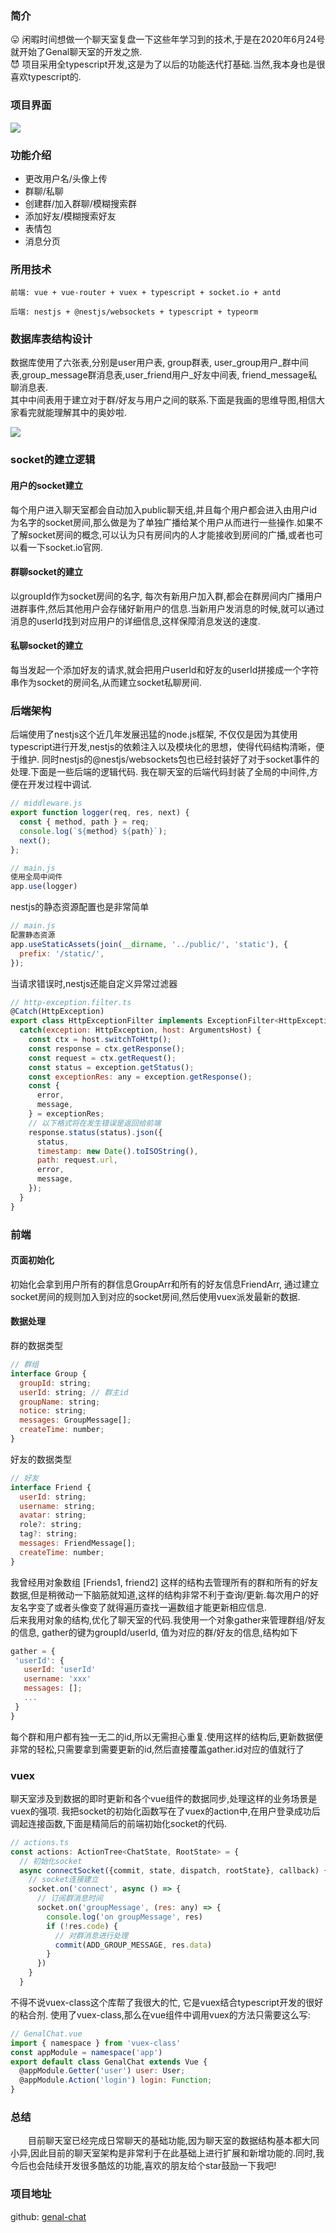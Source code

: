 ### 简介
😛 闲暇时间想做一个聊天室复盘一下这些年学习到的技术,于是在2020年6月24号就开始了Genal聊天室的开发之旅.<br>
😈 项目采用全typescript开发,这是为了以后的功能迭代打基础.当然,我本身也是很喜欢typescript的.

### 项目界面
![](./genal.gif)

### 功能介绍
- 更改用户名/头像上传
- 群聊/私聊
- 创建群/加入群聊/模糊搜索群
- 添加好友/模糊搜索好友
- 表情包
- 消息分页

### 所用技术
```
前端: vue + vue-router + vuex + typescript + socket.io + antd

后端: nestjs + @nestjs/websockets + typescript + typeorm
```

### 数据库表结构设计
数据库使用了六张表,分别是user用户表, group群表, user_group用户_群中间表,group_message群消息表,user_friend用户_好友中间表, friend_message私聊消息表.<br>
其中中间表用于建立对于群/好友与用户之间的联系.下面是我画的思维导图,相信大家看完就能理解其中的奥妙啦.<br>

![](./database.png)


### socket的建立逻辑
#### 用户的socket建立
每个用户进入聊天室都会自动加入public聊天组,并且每个用户都会进入由用户id为名字的socket房间,那么做是为了单独广播给某个用户从而进行一些操作.如果不了解socket房间的概念,可以认为只有房间内的人才能接收到房间的广播,或者也可以看一下socket.io官网.

#### 群聊socket的建立
以groupId作为socket房间的名字, 每次有新用户加入群,都会在群房间内广播用户进群事件,然后其他用户会存储好新用户的信息.当新用户发消息的时候,就可以通过消息的userId找到对应用户的详细信息,这样保障消息发送的速度.

#### 私聊socket的建立
每当发起一个添加好友的请求,就会把用户userId和好友的userId拼接成一个字符串作为socket的房间名,从而建立socket私聊房间.

### 后端架构
后端使用了nestjs这个近几年发展迅猛的node.js框架, 不仅仅是因为其使用typescript进行开发,nestjs的依赖注入以及模块化的思想，使得代码结构清晰，便于维护. 同时nestjs的@nestjs/websockets包也已经封装好了对于socket事件的处理.下面是一些后端的逻辑代码.
我在聊天室的后端代码封装了全局的中间件,方便在开发过程中调试.
```js
// middleware.js
export function logger(req, res, next) {
  const { method, path } = req;
  console.log(`${method} ${path}`);
  next();
};

// main.js 
使用全局中间件
app.use(logger)
```
nestjs的静态资源配置也是非常简单
```js
// main.js
配置静态资源
app.useStaticAssets(join(__dirname, '../public/', 'static'), {
  prefix: '/static/', 
});
```
当请求错误时,nestjs还能自定义异常过滤器
```js
// http-exception.filter.ts
@Catch(HttpException)
export class HttpExceptionFilter implements ExceptionFilter<HttpException> {
  catch(exception: HttpException, host: ArgumentsHost) {
    const ctx = host.switchToHttp();
    const response = ctx.getResponse();
    const request = ctx.getRequest();
    const status = exception.getStatus();
    const exceptionRes: any = exception.getResponse();
    const {
      error,
      message,
    } = exceptionRes;
    // 以下格式将在发生错误是返回给前端
    response.status(status).json({
      status,
      timestamp: new Date().toISOString(),
      path: request.url,
      error,
      message,
    });
  }
}
```

### 前端
#### 页面初始化
初始化会拿到用户所有的群信息GroupArr和所有的好友信息FriendArr, 通过建立socket房间的规则加入到对应的socket房间,然后使用vuex派发最新的数据.
#### 数据处理
群的数据类型
```js
// 群组
interface Group {
  groupId: string;
  userId: string; // 群主id
  groupName: string;
  notice: string;
  messages: GroupMessage[];
  createTime: number;
}
```
好友的数据类型
```js
// 好友
interface Friend {
  userId: string;
  username: string;
  avatar: string;
  role?: string;
  tag?: string;
  messages: FriendMessage[];
  createTime: number;
}
```
我曾经用对象数组 [Friends1, friend2] 这样的结构去管理所有的群和所有的好友数据,但是稍微动一下脑筋就知道,这样的结构非常不利于查询/更新.每次用户的好友名字变了或者头像变了就得遍历查找一遍数组才能更新相应信息. <br>
后来我用对象的结构,优化了聊天室的代码.我使用一个对象gather来管理群组/好友的信息, gather的键为groupId/userId, 值为对应的群/好友的信息,结构如下
```js
gather = {
 'userId': {
   userId: 'userId'
   username: 'xxx'
   messages: [];
   ...
 }
}
```
每个群和用户都有独一无二的id,所以无需担心重复.使用这样的结构后,更新数据便非常的轻松,只需要拿到需要更新的id,然后直接覆盖gather.id对应的值就行了

### vuex
聊天室涉及到数据的即时更新和各个vue组件的数据同步,处理这样的业务场景是vuex的强项. 我把socket的初始化函数写在了vuex的action中,在用户登录成功后调起连接函数,下面是精简后的前端初始化socket的代码.
```js
// actions.ts
const actions: ActionTree<ChatState, RootState> = {
  // 初始化socket
  async connectSocket({commit, state, dispatch, rootState}, callback) {
    // socket连接建立
    socket.on('connect', async () => {
      // 订阅群消息时间
      socket.on('groupMessage', (res: any) => {
        console.log('on groupMessage', res)
        if (!res.code) {
          // 对群消息进行处理
          commit(ADD_GROUP_MESSAGE, res.data)
        }
      })
    }
  }
```
不得不说vuex-class这个库帮了我很大的忙, 它是vuex结合typescript开发的很好的粘合剂.
使用了vuex-class,那么在vue组件中调用vuex的方法只需要这么写:
```js
// GenalChat.vue
import { namespace } from 'vuex-class'
const appModule = namespace('app')
export default class GenalChat extends Vue {
  @appModule.Getter('user') user: User;
  @appModule.Action('login') login: Function;
}
```
### 总结
&emsp;&emsp;目前聊天室已经完成日常聊天的基础功能,因为聊天室的数据结构基本都大同小异,因此目前的聊天室架构是非常利于在此基础上进行扩展和新增功能的.同时,我今后也会陆续开发很多酷炫的功能,喜欢的朋友给个star鼓励一下我吧!

### 项目地址
github: [genal-chat](https://github.com/genaller/genal-chat)







